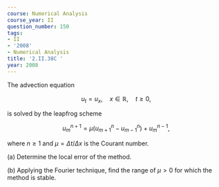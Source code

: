 ```yaml
---
course: Numerical Analysis
course_year: II
question_number: 150
tags:
- II
- '2008'
- Numerical Analysis
title: '2.II.38C '
year: 2008
---
```



The advection equation

$$u_{t}=u_{x}, \quad x \in \mathbb{R}, \quad t \geqslant 0,$$

is solved by the leapfrog scheme

$$u_{m}^{n+1}=\mu\left(u_{m+1}^{n}-u_{m-1}^{n}\right)+u_{m}^{n-1},$$

where $n \geqslant 1$ and $\mu=\Delta t / \Delta x$ is the Courant number.

(a) Determine the local error of the method.

(b) Applying the Fourier technique, find the range of $\mu>0$ for which the method is stable.